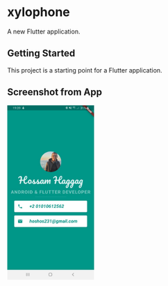 # xylophone

A new Flutter application.

## Getting Started

This project is a starting point for a Flutter application.

## Screenshot from App


<img src="Images/Screenshot.jpeg" width="200" height="400" >
